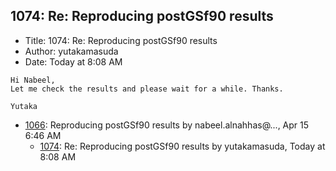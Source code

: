 ## 1074: Re: Reproducing postGSf90 results

- Title: 1074: Re: Reproducing postGSf90 results
- Author: yutakamasuda
- Date: Today at 8:08 AM
```
Hi Nabeel,
Let me check the results and please wait for a while. Thanks.

Yutaka
```

- [1066](1066.md): Reproducing postGSf90 results by nabeel.alnahhas@..., Apr 15 6:46 AM
    - [1074](1074.md): Re: Reproducing postGSf90 results by yutakamasuda, Today at 8:08 AM
